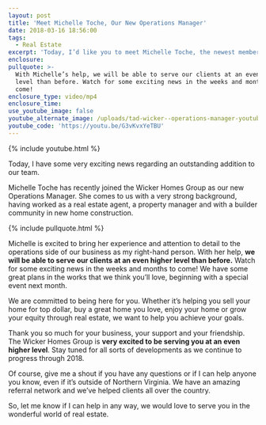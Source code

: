 ```yaml
---
layout: post
title: 'Meet Michelle Toche, Our New Operations Manager'
date: 2018-03-16 18:56:00
tags:
  - Real Estate
excerpt: 'Today, I’d like you to meet Michelle Toche, the newest member of our team.'
enclosure:
pullquote: >-
  With Michelle’s help, we will be able to serve our clients at an even higher
  level than before. Watch for some exciting news in the weeks and months to
  come!
enclosure_type: video/mp4
enclosure_time:
use_youtube_image: false
youtube_alternate_image: /uploads/tad-wicker--operations-manager-youtube.jpg
youtube_code: 'https://youtu.be/G3vKvxYeTBU'
---
```


{% include youtube.html %}

Today, I have some very exciting news regarding an outstanding addition to our team.

Michelle Toche has recently joined the Wicker Homes Group as our new Operations Manager. She comes to us with a very strong background, having worked as a real estate agent, a property manager and with a builder community in new home construction.

{% include pullquote.html %}

Michelle is excited to bring her experience and attention to detail to the operations side of our business as my right-hand person. With her help,&nbsp;**we will be able to serve our clients at an even higher level than before.** Watch for some exciting news in the weeks and months to come! We have some great plans in the works that we think you’ll love, beginning with a special event next month.

We are committed to being here for you. Whether it’s helping you sell your home for top dollar, buy a great home you love, enjoy your home or grow your equity through real estate, we want to help you achieve your goals.

Thank you so much for your business, your support and your friendship. The Wicker Homes Group is&nbsp;**very excited to be serving you at an even higher level**. Stay tuned for all sorts of developments as we continue to progress through 2018.

Of course, give me a shout if you have any questions or if I can help anyone you know, even if it’s outside of Northern Virginia. We have an amazing referral network and we’ve helped clients all over the country.

So, let me know if I can help in any way, we would love to serve you in the wonderful world of real estate.